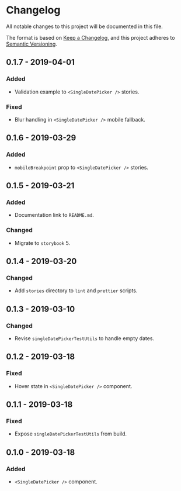 # Changelog

All notable changes to this project will be documented in this file.

The format is based on [Keep a Changelog](https://keepachangelog.com/en/1.0.0/),
and this project adheres to [Semantic Versioning](https://semver.org/spec/v2.0.0.html).

## 0.1.7 - 2019-04-01

### Added

- Validation example to `<SingleDatePicker />` stories.

### Fixed

- Blur handling in `<SingleDatePicker />` mobile fallback.

## 0.1.6 - 2019-03-29

### Added

- `mobileBreakpoint` prop to `<SingleDatePicker />` stories.

## 0.1.5 - 2019-03-21

### Added

- Documentation link to `README.md`.

### Changed

- Migrate to `storybook` 5.

## 0.1.4 - 2019-03-20

### Changed

- Add `stories` directory to `lint` and `prettier` scripts.

## 0.1.3 - 2019-03-10

### Changed

- Revise `singleDatePickerTestUtils` to handle empty dates.

## 0.1.2 - 2019-03-18

### Fixed

- Hover state in `<SingleDatePicker />` component.

## 0.1.1 - 2019-03-18

### Fixed

- Expose `singleDatePickerTestUtils` from build.

## 0.1.0 - 2019-03-18

### Added

- `<SingleDatePicker />` component.
